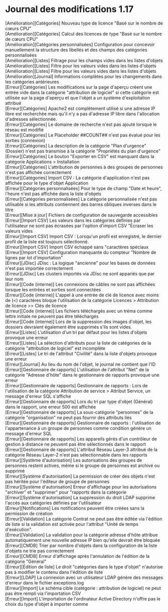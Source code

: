 # Journal des modifications 1.17

[Amélioration][Catégories] Nouveau type de licence "Basé sur le nombre de cœurs CPU"  
[Amélioration][Catégories] Calcul des licences de type "Basé sur le nombre de cœurs CPU"  
[Amélioration][Catégories personnalisées] Configuration pour concevoir manuellement la structure des libellés et des champs des catégories personnalisées  
[Amélioration][Listes] Filtrage pour les champs vides dans les listes d'objets  
[Amélioration][Listes] Filtre pour les valeurs vides dans les listes d'objets  
[Amélioration][Listes] Filtre pour les valeurs vides dans les listes d'objets  
[Amélioration][Journal] Informations complètes pour les changements dans les catégories antérieures  
[Erreur][Catégories] Les modifications sur la page d'aperçu créent une entrée vide dans la catégorie "attribution de logiciel" si cette catégorie est utilisée sur la page d'aperçu et que l'objet a un système d'exploitation attribué  
[Erreur][Catégories] Apache2 est complètement utilisé si une adresse IP libre est recherchée mais qu'il n'y a pas d'adresse IP libre dans l'allocation d'adresses sélectionnée.  
[Erreur][Catégories] Le domaine de recherche n'est pas ajouté lorsque le réseau est modifié  
[Erreur][Catégories] Le Placeholder ##COUNT## n'est pas évalué pour les sorties (connexion)  
[Erreur][Catégories] La description de la catégorie "Plan d'urgence" (Dossier) n'est pas transmise à la catégorie "Propriétés du plan d'urgence"  
[Erreur][Catégories] Le bouton "Exporter en CSV" est manquant dans la catégorie Applications > Installation  
[Erreur][Catégories] L'attribution de personnes à des groupes de personnes n'est pas affichée correctement  
[Erreur][Catégories] Import CSV : La catégorie d'application n'est pas affichée pour le type d'objet Application  
[Erreur][Catégories personnalisées] Pour le type de champ "Date et heure", l'heure n'est pas affichée dans la liste d'objets  
[Erreur][Catégories personnalisées] La catégorie personnalisée n'est pas utilisable si les attributs contiennent des barres obliques inverses dans le titre  
[Erreur][Mise à jour] Fichiers de configuration de sauvegarde accessibles  
[Erreur][Import CSV] Les valeurs dans les catégories définies par l'utilisateur ne sont pas écrasées par l'option d'import CSV "Écraser les valeurs vides  
[Erreur][Import CSV] Import CSV : Lorsqu'un profil est enregistré, le dernier profil de la liste est toujours sélectionné.  
[Erreur][Import CSV] Import CSV échappé sans "caractères spéciaux  
[Erreur][Import CSV] Configuration manquante du compteur "Nombre de lignes par lot d'importation"  
[Erreur][JDisc] JDisc : La logique "ancienne" pour les bases de données n'est pas importée correctement  
[Erreur][JDisc] Les clusters importés via JDisc ne sont appariés que par leur nom  
[Erreur][Code (interne)] Les connexions de câbles ne sont pas affichées lorsque les entrées et sorties sont connectées  
[Erreur][Code (interne)] L'appel à une entrée de clé de licence avec moins de (<) caractères bloque l'utilisation de la catégorie Licences > Attribution de licence >> Clés de licence  
[Erreur][Code (interne)] Les fichiers téléchargés avec un tréma comme lettre initiale ne peuvent pas être téléchargés  
[Erreur][Code (interne)] Lors de la suppression des images d'objet, les dossiers devraient également être supprimés s'ils sont vides.  
[Erreur][Listes] L'utilisation d'un tri par défaut pour les listes d'objets provoque une erreur  
[Erreur][Listes] La sélection d'attributs pour la liste de catégories de la catégorie "attribution de logiciel" est incomplète  
[Erreur][Listes] Le tri de l'attribut "Civilité" dans la liste d'objets provoque une erreur  
[Erreur][Journal] Au lieu du nom de l'objet, le journal ne contient que l'ID  
[Erreur][Gestionnaire de rapports] L'utilisation de l'attribut "Net" de la catégorie "Adresse d'hôte" dans le gestionnaire de rapports provoque une erreur  
[Erreur][Gestionnaire de rapports] Gestionnaire de rapports : Lors de l'utilisation de la catégorie Attribution de service > Attribut Service, un message d'erreur SQL s'affiche  
[Erreur][Gestionnaire de rapports] Lors du tri par type d'objet (Général) dans le rapport, une erreur 500 est affichée  
[Erreur][Gestionnaire de rapports] La sous-catégorie "personnes" de la catégorie "organisation" ne peut pas fournir des attributs liés  
[Erreur][Gestionnaire de rapports] Gestionnaire de rapports : l'utilisation de l'appartenance à un groupe de personnes comme condition génère un message d'erreur SQL  
[Erreur][Gestionnaire de rapports] Les appareils gérés d'un contrôleur de gestion à distance ne peuvent pas être sélectionnés dans le rapport  
[Erreur][Gestionnaire de rapports] L'attribut Réseau Layer-3 attribué de la catégorie Réseau Layer-2 n'est pas sélectionnable dans les rapports  
[Erreur][Système d'autorisation] Les autorisations des groupes de personnes restent actives, même si le groupe de personnes est archivé ou supprimé  
[Erreur][Système d'autorisation] La permission de créer des objets n'est pas héritée pour l'éditeur de groupe de personnes  
[Erreur][Système d'autorisation] Erreur d'affichage pour les autorisations "archiver" et "supprimer" pour "rapports dans la catégorie  
[Erreur][Système d'autorisation] La suppression du droit LDAP supprime l'accès aux catégories définies par l'utilisateur  
[Erreur][Notifications] Les notifications peuvent être créées sans la permission de création  
[Erreur][Validation] La catégorie Contrat ne peut pas être éditée via l'édition de liste si la validation est activée pour l'attribut "Unité de temps d'exécution".  
[Erreur][Validation] La validation pour la catégorie adresse d'hôte attribue automatiquement une nouvelle adresse IP bien qu'elle devrait être bloquée  
[Erreur][CMDB] Trier par nombre d'objets dans la configuration de la liste d'objets ne trie pas correctement  
[Erreur][CMDB] Erreur d'affichage après l'annulation de l'édition de la catégorie "Général"  
[Erreur][Édition de liste] Le droit "catégories dans le type d'objet" n'autorise pas à modifier le contenu dans l'édition de liste  
[Erreur][LDAP] La connexion avec un utilisateur LDAP génère des messages d'erreur dans le fichier exceptions.log  
[Erreur][Import] Le schéma cible (catégorie : attribution de logiciel) ne peut pas être rempli via l'importation CSV  
[Erreur][Import] L'importation de l'ordinateur Active Directory n'offre pas le choix du type d'objet à importer comme  
